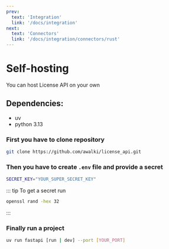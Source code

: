```yaml
---
prev:
  text: 'Integration'
  link: '/docs/integration'
next:
  text: 'Connectors'
  link: '/docs/integration/connectors/rust'
---
```


# Self-hosting

You can host License API on your own

## Dependencies:
- uv
- python 3.13

### First you have to clone repository
```bash
git clone https://github.com/awalki/license_api.git
```

### Then you have to create `.env` file and provide a secret
```bash
SECRET_KEY="YOUR_SUPER_SECRET_KEY"
```

::: tip
To get a secret run
```bash
openssl rand -hex 32
```
:::

### Finally run a project
```bash
uv run fastapi [run | dev] --port [YOUR_PORT]
```
